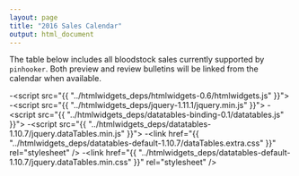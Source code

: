 ```yaml
---
layout: page
title: "2016 Sales Calendar"
output: html_document
---
```




The table below includes all bloodstock sales currently supported by `pinhooker`. Both preview and review bulletins will be linked from the calendar when available.

<!--html_preserve--><div id="htmlwidget-9590" style="width:100%;height:auto;" class="datatables html-widget"></div>
<script type="application/json" data-for="htmlwidget-9590">{"x":{"data":[["2016-02-10","2016-04-28","2016-06-08","2016-06-13","2016-09-10","2016-09-27","2016-09-29","2016-09-30","2016-11-04","2016-11-13","2016-12-07","2016-01-27","2016-04-07","2016-04-19","2016-05-17","2016-05-18","2016-08-02","2016-08-23","2016-08-25","2016-09-05","2016-10-31"],["2016-02-11","2016-04-28","2016-06-09","2016-06-13","2016-09-10","2016-09-28","2016-09-30","2016-09-30","2016-11-04","2016-11-20","2016-12-09","2016-01-27","2016-04-07","2016-04-20","2016-05-17","2016-05-19","2016-08-02","2016-08-24","2016-08-25","2016-09-06","2016-11-01"],["Goffs","Goffs","Goffs","Goffs","Goffs","Goffs","Goffs","Goffs","Goffs","Goffs","Goffs","Goffs UK","Goffs UK","Goffs UK","Goffs UK","Goffs UK","Goffs UK","Goffs UK","Goffs UK","Goffs UK","Goffs UK"],["February Sale","Punchestown Sale","Land Rover Sale","London Sale in association with QIPCO","Champions Sale","Orby Sale","Sportsman’s Sale","Sportsman’s Sale Part 2","Open Yearling and HIT Sale","November Sale","December National Hunt and Flat Sale","January Sales","The Aintree Sale","Breeze Up Sales","Spring Store Sales","Spring HIT Sales","August Sales","Premier Yearling Sales","Silver Yearling Sales","September HIT Sales","Autumn HIT and Yearling Sales"],[null,null,null,null,null,null,null,null,null,null,null,null,null,null,null,null,null,null,null,null,null]],"container":"<table class=\"table table-bordered table-condensed table-hover\">\n  <thead>\n    <tr>\n      <th>First Day\u003c/th>\n      <th>Last Day\u003c/th>\n      <th>Auctioneer\u003c/th>\n      <th>Sale Name\u003c/th>\n      <th>Bulletins\u003c/th>\n    \u003c/tr>\n  \u003c/thead>\n\u003c/table>","options":{"order":[[0,"asc"]],"dom":"ft","pageLength":100,"autoWidth":false,"orderClasses":false,"rowCallback":"function(row, data) {\nvar value=data[0]; $(this.api().cell(row, 0).node()).css({'font-size':'12px'});\nvar value=data[1]; $(this.api().cell(row, 1).node()).css({'font-size':'12px'});\nvar value=data[2]; $(this.api().cell(row, 2).node()).css({'font-size':'12px'});\nvar value=data[3]; $(this.api().cell(row, 3).node()).css({'font-size':'12px'});\nvar value=data[4]; $(this.api().cell(row, 4).node()).css({'font-size':'12px'});\n}"},"callback":null,"filter":"none","style":"bootstrap"},"evals":["options.rowCallback"],"jsHooks":[]}</script><!--/html_preserve-->

-<script src="{{ "../htmlwidgets_deps/htmlwidgets-0.6/htmlwidgets.js" }}"></script>
 -<script src="{{ "../htmlwidgets_deps/jquery-1.11.1/jquery.min.js" }}"></script>
 -<script src="{{ "../htmlwidgets_deps/datatables-binding-0.1/datatables.js" }}"></script>
 -<script src="{{ "../htmlwidgets_deps/datatables-1.10.7/jquery.dataTables.min.js" }}"></script>
 -<link href="{{ "../htmlwidgets_deps/datatables-default-1.10.7/dataTables.extra.css" }}" rel="stylesheet" />
 -<link href="{{ "../htmlwidgets_deps/datatables-default-1.10.7/jquery.dataTables.min.css" }}" rel="stylesheet" />
